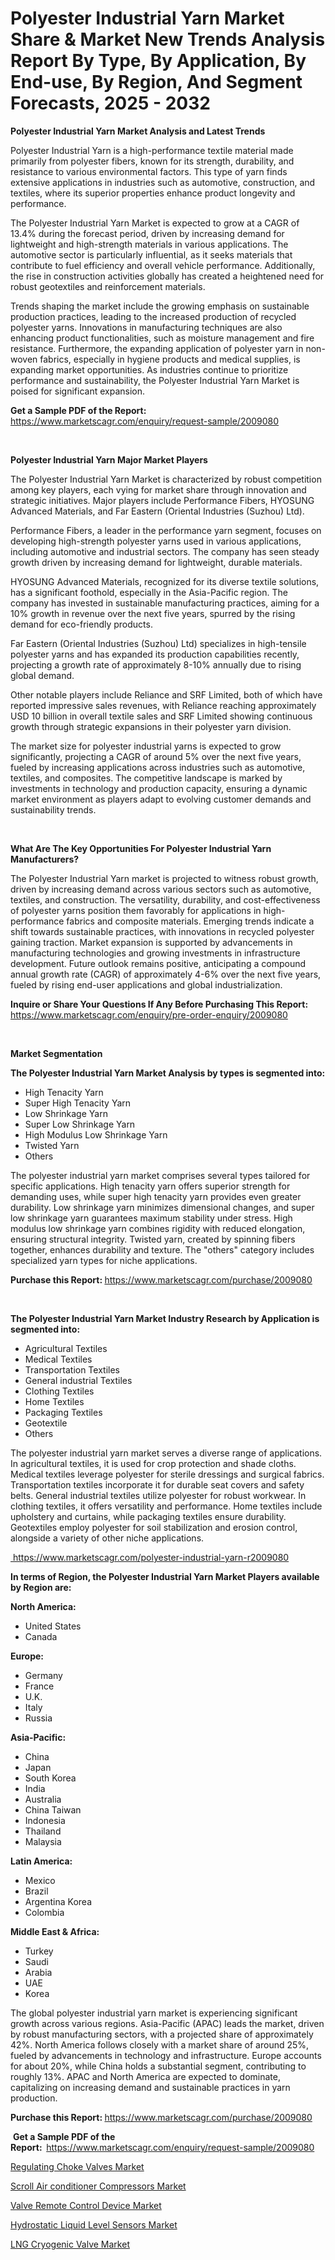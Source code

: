 <p><h1>Polyester Industrial Yarn Market Share & Market New Trends Analysis Report By Type, By Application, By End-use, By Region, And Segment Forecasts, 2025 - 2032</h1></p><p><strong>Polyester Industrial Yarn Market Analysis and Latest Trends</strong></p>
<p><p>Polyester Industrial Yarn is a high-performance textile material made primarily from polyester fibers, known for its strength, durability, and resistance to various environmental factors. This type of yarn finds extensive applications in industries such as automotive, construction, and textiles, where its superior properties enhance product longevity and performance.</p><p>The Polyester Industrial Yarn Market is expected to grow at a CAGR of 13.4% during the forecast period, driven by increasing demand for lightweight and high-strength materials in various applications. The automotive sector is particularly influential, as it seeks materials that contribute to fuel efficiency and overall vehicle performance. Additionally, the rise in construction activities globally has created a heightened need for robust geotextiles and reinforcement materials.</p><p>Trends shaping the market include the growing emphasis on sustainable production practices, leading to the increased production of recycled polyester yarns. Innovations in manufacturing techniques are also enhancing product functionalities, such as moisture management and fire resistance. Furthermore, the expanding application of polyester yarn in non-woven fabrics, especially in hygiene products and medical supplies, is expanding market opportunities. As industries continue to prioritize performance and sustainability, the Polyester Industrial Yarn Market is poised for significant expansion.</p></p>
<p><strong>Get a Sample PDF of the Report:&nbsp;</strong> <a href="https://www.marketscagr.com/enquiry/request-sample/2009080?utm_campaign=2218&utm_medium=2&utm_source=Github&utm_content=ia&utm_term=30012025&utm_id=polyester-industrial-yarn">https://www.marketscagr.com/enquiry/request-sample/2009080</a></p>
<p>&nbsp;</p>
<p><strong>Polyester Industrial Yarn Major Market Players</strong></p>
<p><p>The Polyester Industrial Yarn Market is characterized by robust competition among key players, each vying for market share through innovation and strategic initiatives. Major players include Performance Fibers, HYOSUNG Advanced Materials, and Far Eastern (Oriental Industries (Suzhou) Ltd).</p><p>Performance Fibers, a leader in the performance yarn segment, focuses on developing high-strength polyester yarns used in various applications, including automotive and industrial sectors. The company has seen steady growth driven by increasing demand for lightweight, durable materials. </p><p>HYOSUNG Advanced Materials, recognized for its diverse textile solutions, has a significant foothold, especially in the Asia-Pacific region. The company has invested in sustainable manufacturing practices, aiming for a 10% growth in revenue over the next five years, spurred by the rising demand for eco-friendly products.</p><p>Far Eastern (Oriental Industries (Suzhou) Ltd) specializes in high-tensile polyester yarns and has expanded its production capabilities recently, projecting a growth rate of approximately 8-10% annually due to rising global demand. </p><p>Other notable players include Reliance and SRF Limited, both of which have reported impressive sales revenues, with Reliance reaching approximately USD 10 billion in overall textile sales and SRF Limited showing continuous growth through strategic expansions in their polyester yarn division.</p><p>The market size for polyester industrial yarns is expected to grow significantly, projecting a CAGR of around 5% over the next five years, fueled by increasing applications across industries such as automotive, textiles, and composites. The competitive landscape is marked by investments in technology and production capacity, ensuring a dynamic market environment as players adapt to evolving customer demands and sustainability trends.</p></p>
<p>&nbsp;</p>
<p><strong>What Are The Key Opportunities For Polyester Industrial Yarn Manufacturers?</strong></p>
<p><p>The Polyester Industrial Yarn market is projected to witness robust growth, driven by increasing demand across various sectors such as automotive, textiles, and construction. The versatility, durability, and cost-effectiveness of polyester yarns position them favorably for applications in high-performance fabrics and composite materials. Emerging trends indicate a shift towards sustainable practices, with innovations in recycled polyester gaining traction. Market expansion is supported by advancements in manufacturing technologies and growing investments in infrastructure development. Future outlook remains positive, anticipating a compound annual growth rate (CAGR) of approximately 4-6% over the next five years, fueled by rising end-user applications and global industrialization.</p></p>
<p><strong>Inquire or Share Your Questions If Any Before Purchasing This Report:</strong> <a href="https://www.marketscagr.com/enquiry/pre-order-enquiry/2009080?utm_campaign=2218&utm_medium=2&utm_source=Github&utm_content=ia&utm_term=30012025&utm_id=polyester-industrial-yarn">https://www.marketscagr.com/enquiry/pre-order-enquiry/2009080</a></p>
<p>&nbsp;</p>
<p><strong>Market Segmentation</strong></p>
<p><strong>The Polyester Industrial Yarn Market Analysis by types is segmented into:</strong></p>
<p><ul><li>High Tenacity Yarn</li><li>Super High Tenacity Yarn</li><li>Low Shrinkage Yarn</li><li>Super Low Shrinkage Yarn</li><li>High Modulus Low Shrinkage Yarn</li><li>Twisted Yarn</li><li>Others</li></ul></p>
<p><p>The polyester industrial yarn market comprises several types tailored for specific applications. High tenacity yarn offers superior strength for demanding uses, while super high tenacity yarn provides even greater durability. Low shrinkage yarn minimizes dimensional changes, and super low shrinkage yarn guarantees maximum stability under stress. High modulus low shrinkage yarn combines rigidity with reduced elongation, ensuring structural integrity. Twisted yarn, created by spinning fibers together, enhances durability and texture. The "others" category includes specialized yarn types for niche applications.</p></p>
<p><strong>Purchase this Report:&nbsp;</strong><a href="https://www.marketscagr.com/purchase/2009080?utm_campaign=2218&utm_medium=2&utm_source=Github&utm_content=ia&utm_term=30012025&utm_id=polyester-industrial-yarn">https://www.marketscagr.com/purchase/2009080</a></p>
<p>&nbsp;</p>
<p><strong>The Polyester Industrial Yarn Market Industry Research by Application is segmented into:</strong></p>
<p><ul><li>Agricultural Textiles</li><li>Medical Textiles</li><li>Transportation Textiles</li><li>General industrial Textiles</li><li>Clothing Textiles</li><li>Home Textiles</li><li>Packaging Textiles</li><li>Geotextile</li><li>Others</li></ul></p>
<p><p>The polyester industrial yarn market serves a diverse range of applications. In agricultural textiles, it is used for crop protection and shade cloths. Medical textiles leverage polyester for sterile dressings and surgical fabrics. Transportation textiles incorporate it for durable seat covers and safety belts. General industrial textiles utilize polyester for robust workwear. In clothing textiles, it offers versatility and performance. Home textiles include upholstery and curtains, while packaging textiles ensure durability. Geotextiles employ polyester for soil stabilization and erosion control, alongside a variety of other niche applications.</p></p>
<p><a href="https://www.marketscagr.com/polyester-industrial-yarn-r2009080?utm_campaign=2218&utm_medium=2&utm_source=Github&utm_content=ia&utm_term=30012025&utm_id=polyester-industrial-yarn">&nbsp;https://www.marketscagr.com/polyester-industrial-yarn-r2009080</a></p>
<p><strong>In terms of Region, the Polyester Industrial Yarn Market Players available by Region are:</strong></p>
<p>
    <p> <strong> North America: </strong>
        <ul>
            <li>United States</li>
            <li>Canada</li>
        </ul>
        </p> 
    <p> <strong> Europe: </strong>
        <ul>
            <li>Germany</li>
            <li>France</li>
            <li>U.K.</li>
            <li>Italy</li>
            <li>Russia</li>
        </ul>
        </p> 
    <p> <strong> Asia-Pacific: </strong>
        <ul>
            <li>China</li>
            <li>Japan</li>
            <li>South Korea</li>
            <li>India</li>
            <li>Australia</li>
            <li>China Taiwan</li>
            <li>Indonesia</li>
            <li>Thailand</li>
            <li>Malaysia</li>
        </ul>
        </p> 
    <p> <strong> Latin America: </strong>
        <ul>
            <li>Mexico</li>
            <li>Brazil</li>
            <li>Argentina Korea</li>
            <li>Colombia</li>
        </ul>
        </p> 
    <p> <strong> Middle East & Africa: </strong>
        <ul>
            <li>Turkey</li>
            <li>Saudi</li>
            <li>Arabia</li>
            <li>UAE</li>
            <li>Korea</li>
        </ul>
    </p>
    </p>
<p><p>The global polyester industrial yarn market is experiencing significant growth across various regions. Asia-Pacific (APAC) leads the market, driven by robust manufacturing sectors, with a projected share of approximately 42%. North America follows closely with a market share of around 25%, fueled by advancements in technology and infrastructure. Europe accounts for about 20%, while China holds a substantial segment, contributing to roughly 13%. APAC and North America are expected to dominate, capitalizing on increasing demand and sustainable practices in yarn production.</p></p>
<p><strong>Purchase this Report: </strong><a href="https://www.marketscagr.com/purchase/2009080?utm_campaign=2218&utm_medium=2&utm_source=Github&utm_content=ia&utm_term=30012025&utm_id=polyester-industrial-yarn">https://www.marketscagr.com/purchase/2009080</a></p>
<p>&nbsp;<strong>Get a Sample PDF of the Report:&nbsp;&nbsp;</strong><a href="https://www.marketscagr.com/enquiry/request-sample/2009080?utm_campaign=2218&utm_medium=2&utm_source=Github&utm_content=ia&utm_term=30012025&utm_id=polyester-industrial-yarn">https://www.marketscagr.com/enquiry/request-sample/2009080</a></p>
<p><strong></strong></p>
<p><p><a href="https://www.linkedin.com/pulse/in-depth-investigation-regulating-choke-valves-market-bd4bf?utm_campaign=2218&utm_medium=2&utm_source=Github&utm_content=ia&utm_term=30012025&utm_id=polyester-industrial-yarn">Regulating Choke Valves Market</a></p><p><a href="https://www.linkedin.com/pulse/whats-powering-scroll-air-conditioner-compressors-market-gszgc?utm_campaign=2218&utm_medium=2&utm_source=Github&utm_content=ia&utm_term=30012025&utm_id=polyester-industrial-yarn">Scroll Air conditioner Compressors Market</a></p><p><a href="https://www.linkedin.com/pulse/navigating-competitive-landscape-valve-remote-control-device-xpzef?utm_campaign=2218&utm_medium=2&utm_source=Github&utm_content=ia&utm_term=30012025&utm_id=polyester-industrial-yarn">Valve Remote Control Device Market</a></p><p><a href="https://www.linkedin.com/pulse/global-hydrostatic-liquid-level-sensors-market-trends-analysis-ts8gf?utm_campaign=2218&utm_medium=2&utm_source=Github&utm_content=ia&utm_term=30012025&utm_id=polyester-industrial-yarn">Hydrostatic Liquid Level Sensors Market</a></p><p><a href="https://www.linkedin.com/pulse/lng-cryogenic-valve-market-sizeshare-recent-development-sales-9qckc?utm_campaign=2218&utm_medium=2&utm_source=Github&utm_content=ia&utm_term=30012025&utm_id=polyester-industrial-yarn">LNG Cryogenic Valve Market</a></p></p>